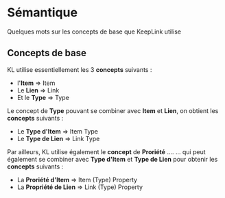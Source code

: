 Sémantique
==

Quelques mots sur les concepts de base que KeepLink utilise

Concepts de base
-
KL utilise essentiellement les 3 __concepts__ suivants : 
* l'__Item__ => Item
* Le __Lien__ => Link
* Et le __Type__ => Type

Le concept de __Type__ pouvant se combiner avec __Item__ et __Lien__, on obtient les __concepts__  suivants : 
* Le __Type d'Item__ => Item Type
* Le __Type de Lien__ => Link Type


Par ailleurs, KL utilise également le __concept__ de __Proriété__ ....
... qui peut également se combiner avec __Type d'Item__ et __Type de Lien__ pour obtenir les __concepts__ suivants :
* La __Proriété d'Item__ => Item (Type) Property
* La __Propriété de Lien__ => Link (Type) Property

